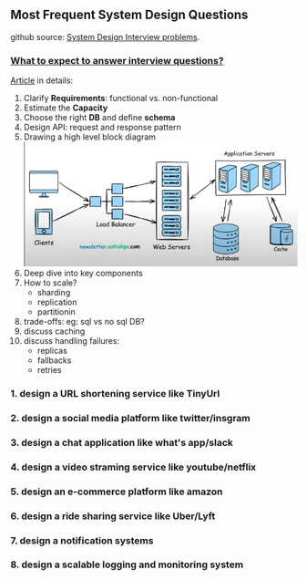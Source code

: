 ## Most Frequent System Design Questions

github source: [System Design Interview problems](https://github.com/ashishps1/awesome-system-design-resources?tab=readme-ov-file#-system-design-interview-problems).

### [What to expect to answer interview questions?](https://github.com/ashishps1/awesome-system-design-resources/tree/main?tab=readme-ov-file#-how-to-answer-a-system-design-interview-problem)

[Article](https://blog.algomaster.io/p/how-to-answer-a-system-design-interview-problem) in details:

1. Clarify **Requirements**: functional vs. non-functional
2. Estimate the **Capacity**
3. Choose the right **DB** and define **schema**
4. Design API: request and response pattern
5. Drawing a high level block diagram
   ![image](../assets/high-level-block-diagram.png ":size=640")
6. Deep dive into key components
7. How to scale?
   - sharding
   - replication
   - partitionin
8. trade-offs: eg: sql vs no sql DB?
9. discuss caching
10. discuss handling failures:
    - replicas
    - fallbacks
    - retries

### 1. design a URL shortening service like TinyUrl

### 2. design a social media platform like twitter/insgram

### 3. design a chat application like what's app/slack

### 4. design a video straming service like youtube/netflix

### 5. design an e-commerce platform like amazon

### 6. design a ride sharing service like Uber/Lyft

### 7. design a notification systems

### 8. design a scalable logging and monitoring system
